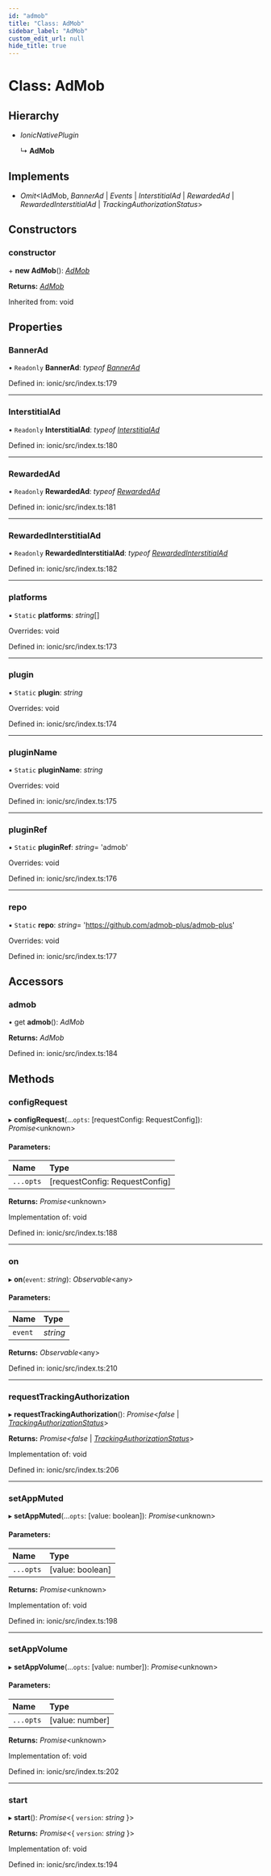 ```yaml
---
id: "admob"
title: "Class: AdMob"
sidebar_label: "AdMob"
custom_edit_url: null
hide_title: true
---
```


# Class: AdMob

## Hierarchy

* *IonicNativePlugin*

  ↳ **AdMob**

## Implements

* *Omit*<IAdMob, *BannerAd* \| *Events* \| *InterstitialAd* \| *RewardedAd* \| *RewardedInterstitialAd* \| *TrackingAuthorizationStatus*\>

## Constructors

### constructor

\+ **new AdMob**(): [*AdMob*](admob.md)

**Returns:** [*AdMob*](admob.md)

Inherited from: void

## Properties

### BannerAd

• `Readonly` **BannerAd**: *typeof* [*BannerAd*](bannerad.md)

Defined in: ionic/src/index.ts:179

___

### InterstitialAd

• `Readonly` **InterstitialAd**: *typeof* [*InterstitialAd*](interstitialad.md)

Defined in: ionic/src/index.ts:180

___

### RewardedAd

• `Readonly` **RewardedAd**: *typeof* [*RewardedAd*](rewardedad.md)

Defined in: ionic/src/index.ts:181

___

### RewardedInterstitialAd

• `Readonly` **RewardedInterstitialAd**: *typeof* [*RewardedInterstitialAd*](rewardedinterstitialad.md)

Defined in: ionic/src/index.ts:182

___

### platforms

▪ `Static` **platforms**: *string*[]

Overrides: void

Defined in: ionic/src/index.ts:173

___

### plugin

▪ `Static` **plugin**: *string*

Overrides: void

Defined in: ionic/src/index.ts:174

___

### pluginName

▪ `Static` **pluginName**: *string*

Overrides: void

Defined in: ionic/src/index.ts:175

___

### pluginRef

▪ `Static` **pluginRef**: *string*= 'admob'

Overrides: void

Defined in: ionic/src/index.ts:176

___

### repo

▪ `Static` **repo**: *string*= 'https://github.com/admob-plus/admob-plus'

Overrides: void

Defined in: ionic/src/index.ts:177

## Accessors

### admob

• get **admob**(): *AdMob*

**Returns:** *AdMob*

Defined in: ionic/src/index.ts:184

## Methods

### configRequest

▸ **configRequest**(...`opts`: [requestConfig: RequestConfig]): *Promise*<unknown\>

#### Parameters:

Name | Type |
:------ | :------ |
`...opts` | [requestConfig: RequestConfig] |

**Returns:** *Promise*<unknown\>

Implementation of: void

Defined in: ionic/src/index.ts:188

___

### on

▸ **on**(`event`: *string*): *Observable*<any\>

#### Parameters:

Name | Type |
:------ | :------ |
`event` | *string* |

**Returns:** *Observable*<any\>

Defined in: ionic/src/index.ts:210

___

### requestTrackingAuthorization

▸ **requestTrackingAuthorization**(): *Promise*<*false* \| [*TrackingAuthorizationStatus*](../enums/trackingauthorizationstatus.md)\>

**Returns:** *Promise*<*false* \| [*TrackingAuthorizationStatus*](../enums/trackingauthorizationstatus.md)\>

Implementation of: void

Defined in: ionic/src/index.ts:206

___

### setAppMuted

▸ **setAppMuted**(...`opts`: [value: boolean]): *Promise*<unknown\>

#### Parameters:

Name | Type |
:------ | :------ |
`...opts` | [value: boolean] |

**Returns:** *Promise*<unknown\>

Implementation of: void

Defined in: ionic/src/index.ts:198

___

### setAppVolume

▸ **setAppVolume**(...`opts`: [value: number]): *Promise*<unknown\>

#### Parameters:

Name | Type |
:------ | :------ |
`...opts` | [value: number] |

**Returns:** *Promise*<unknown\>

Implementation of: void

Defined in: ionic/src/index.ts:202

___

### start

▸ **start**(): *Promise*<{ `version`: *string*  }\>

**Returns:** *Promise*<{ `version`: *string*  }\>

Implementation of: void

Defined in: ionic/src/index.ts:194
